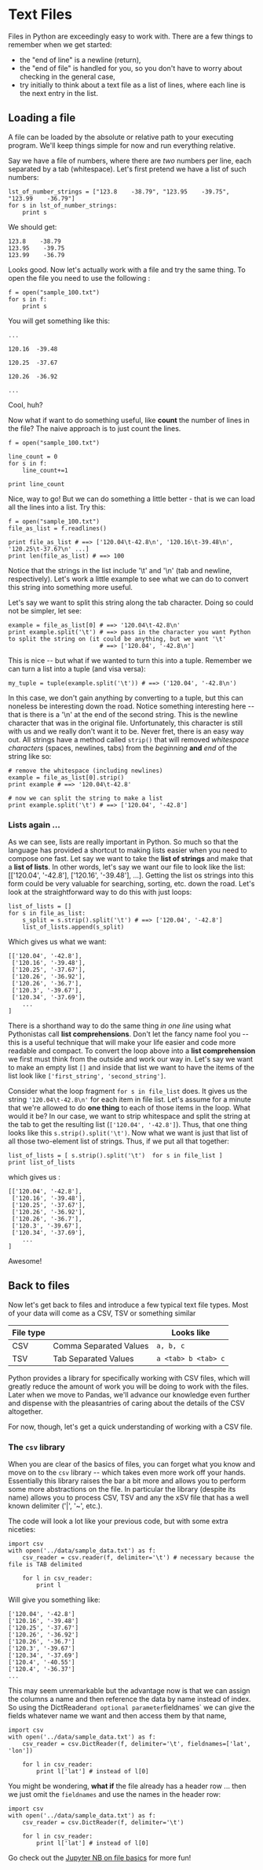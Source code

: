 # Text Files

Files in Python are exceedingly easy to work with.  There are a few things to remember when we get started:

* the "end of line" is a newline (return),
* the "end of file" is handled for you, so you don't have to worry about checking in the general case,
* try initially to think about a text file as a list of lines, where each line is the next entry in the list.

## Loading a file
A file can be loaded by the absolute or relative path to your executing program.  We'll keep things simple for now and run everything relative.

Say we have a file of numbers, where there are *two* numbers per line, each separated by a tab (whitespace).  Let's first pretend we have a list of such numbers:

    lst_of_number_strings = ["123.8    -38.79", "123.95    -39.75", "123.99    -36.79"]
    for s in lst_of_number_strings:
        print s

We should get:

    123.8    -38.79
    123.95    -39.75
    123.99    -36.79

Looks good.  Now let's actually work with a file and try the same thing. To open the file you need to use the following :

    f = open("sample_100.txt")
    for s in f:
        print s

You will get something like this:

    ...

    120.16	-39.48

    120.25	-37.67

    120.26	-36.92

    ...

Cool, huh?

Now what if want to do something useful, like **count** the number of lines in the file?  The naive approach is to just count the lines.

    f = open("sample_100.txt")

    line_count = 0
    for s in f:
        line_count+=1

    print line_count

Nice, way to go!  But we can do something a little better - that is we can load all the lines into a list.  Try this:


    f = open("sample_100.txt")
    file_as_list = f.readlines()

    print file_as_list # ==> ['120.04\t-42.8\n', '120.16\t-39.48\n', '120.25\t-37.67\n' ...]
    print len(file_as_list) # ==> 100


Notice that the strings in the list include '\t' and '\n' (tab and newline, respectively).  Let's work a little example to see what we can do to convert this string into something more useful.

Let's say we want to split this string along the tab character.  Doing so could not be simpler, let see:

    example = file_as_list[0] # ==> '120.04\t-42.8\n'
    print example.split('\t') # ==> pass in the character you want Python to split the string on (it could be anything, but we want '\t'
                              # ==> ['120.04', '-42.8\n']

This is nice -- but what if we wanted to turn this into a tuple.  Remember we can turn a list into a tuple (and visa versa):

    my_tuple = tuple(example.split('\t')) # ==> ('120.04', '-42.8\n')

In this case, we don't gain anything by converting to a tuple, but this can noneless be interesting down the road.  Notice something interesting here -- that is there is a '\n' at the end of the second string.  This is the newline character that was in the original file.  Unfortunately, this character is still with us and we really don't want it to be.  Never fret, there is an easy way out.  All strings have a method called `strip()` that will removed _whitespace characters_ (spaces, newlines, tabs) from the _beginning_ **and** _end_ of the string like so:

    # remove the whitespace (including newlines)
    example = file_as_list[0].strip()
    print example # ==> '120.04\t-42.8'

    # now we can split the string to make a list
    print example.split('\t') # ==> ['120.04', '-42.8']

### Lists again ...
As we can see, lists are really important in Python.  So much so that the language has provided a shortcut to making lists easier when you need to compose one fast.  Let say we want to take the **list of strings** and make that a **list of lists**.  In other words, let's say we want our file to look like the list: [['120.04', '-42.8'], ['120.16', '-39.48'], ...].  Getting the list os strings into this form could be very valuable for searching, sorting, etc. down the road.  Let's look at the straightforward way to do this with just loops:

    list_of_lists = []
    for s in file_as_list:
        s_split = s.strip().split('\t') # ==> ['120.04', '-42.8']
        list_of_lists.append(s_split)

Which gives us what we want:

    [['120.04', '-42.8'],
     ['120.16', '-39.48'],
     ['120.25', '-37.67'],
     ['120.26', '-36.92'],
     ['120.26', '-36.7'],
     ['120.3', '-39.67'],
     ['120.34', '-37.69'],
        ...
    ]

There is a shorthand way to do the same thing _in one line_ using what Pythonistas call **list comprehensions**.  Don't let the fancy name fool you -- this is a useful technique that will make your life easier and code more readable and compact.  To convert the loop above into a **list comprehension** we first must think from the outside and work our way in.  Let's say we want to make an empty list `[]` and inside that list we want to have the items of the list look like `['first_string', 'second_string']`.

Consider what the loop fragment `for s in file_list` does.  It gives us the string `'120.04\t-42.8\n'` for each item in file list.  Let's assume for a minute that we're allowed to do __one thing__ to each of those items in the loop.  What would it be?  In our case, we want to strip whitespace and split the string at the tab to get the resulting list (`['120.04', '-42.8']`).  Thus, that one thing looks like this `s.strip().split('\t')`.  Now what we want is just that list of all those two-element list of strings.  Thus, if we put all that together:

    list_of_lists = [ s.strip().split('\t')  for s in file_list ]
    print list_of_lists

which gives us :

    [['120.04', '-42.8'],
     ['120.16', '-39.48'],
     ['120.25', '-37.67'],
     ['120.26', '-36.92'],
     ['120.26', '-36.7'],
     ['120.3', '-39.67'],
     ['120.34', '-37.69'],
        ...
    ]


Awesome!

## Back to files
Now let's get back to files and introduce a few typical text file types.  Most of your data will come as a CSV, TSV or something similar


|File type  |   |   Looks like |
|----|----|-----|
|CSV  |Comma Separated Values | `a, b, c`  |
|TSV  |Tab Separated Values   | `a <tab> b <tab> c` |

Python provides a library for specifically working with CSV files, which will greatly reduce the amount of work you will be doing to work with the files.  Later when we move to Pandas, we'll advance our knowledge even further and dispense with the pleasantries of caring about the details of the CSV altogether.

For now, though, let's get a quick understanding of working with a CSV file.

### The `csv` library

When you are clear of the basics of files, you can forget what you know and move on to the `csv` library -- which takes even more work off your hands.  Essentially this library raises the bar a bit more and allows you to perform some more abstractions on the file.  In particular the library (despite its name) allows you to process CSV, TSV and any the xSV file that has a well known delimiter ('|', '~', etc.).

The code will look a lot like your previous code, but with some extra niceties:

    import csv
    with open('../data/sample_data.txt') as f:
        csv_reader = csv.reader(f, delimiter='\t') # necessary because the file is TAB delimited

        for l in csv_reader:
            print l

Will give you something like:

    ['120.04', '-42.8']
    ['120.16', '-39.48']
    ['120.25', '-37.67']
    ['120.26', '-36.92']
    ['120.26', '-36.7']
    ['120.3', '-39.67']
    ['120.34', '-37.69']
    ['120.4', '-40.55']
    ['120.4', '-36.37']
    ...

This may seem unremarkable but the advantage now is that we can assign the columns a name and then reference the data by name instead of index.  So using the DictReader` and optional parameter `fieldnames` we can give the fields whatever name we want and then access them by that name,

    import csv
    with open('../data/sample_data.txt') as f:
        csv_reader = csv.DictReader(f, delimiter='\t', fieldnames=['lat', 'lon'])

        for l in csv_reader:
            print l['lat'] # instead of l[0]

You might be wondering, **what if** the file already has a header row ... then we just omit the `fieldnames` and use the names in the header row:


    import csv
    with open('../data/sample_data.txt') as f:
        csv_reader = csv.DictReader(f, delimiter='\t')

        for l in csv_reader:
            print l['lat'] # instead of l[0]

Go check out the [Jupyter NB on file basics](./code/file_basics.ipynb) for more fun!